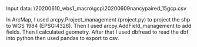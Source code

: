 Input data: \20200610_wbs1_macro\gcp\20200609nancypaired_15gcp.csv

In ArcMap, I used arcpy.Project_management (project.py) to project the shp to WGS 1984 (EPSG:4326). Then I used arcpy.AddField_management to add fields. Then I calculated geometry. After that I used dbfread to read the dbf into python then used pandas to export to csv.
